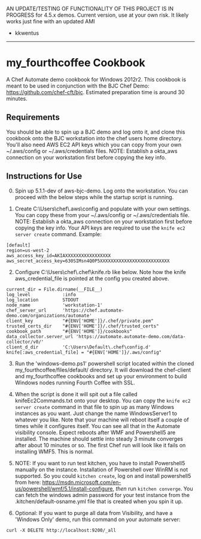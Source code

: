 
AN UPDATE/TESTING OF FUNCTIONALITY OF THIS PROJECT IS IN PROGRESS for 4.5.x demos.     Current version, use at your own risk.  It likely works just fine with an updated AMI

- kkwentus
________________________________________
# my_fourthcoffee Cookbook

A Chef Automate demo cookbook for Windows 2012r2. This cookbook is meant to be used in conjunction with the BJC Chef Demo: https://github.com/chef-cft/bjc.  Estimated preparation time is around 30 minutes.

## Requirements

You should be able to spin up a BJC demo and log onto it, and clone this cookbook onto the BJC workstation into the chef users home directory. You'll also need AWS EC2 API keys which you can copy from your own ~/.aws/config or ~/.aws/credentials files. NOTE: Establish a okta_aws connection on your workstation first before copying the key info.

## Instructions for Use

0.  Spin up 5.1.1-dev of aws-bjc-demo.  Log onto the workstation.  You can proceed with the below steps while the startup script is running.

1.  Create C:\Users\chef\\.aws\config and populate with your own settings.  You can copy these from your ~/.aws/config or ~/.aws/credentials file.  NOTE: Establish a okta_aws connection on your workstation first before copying the key info.  Your API keys are required to use the `knife ec2 server create` command.  Example:

```
[default]
region=us-west-2
aws_access_key_id=AKIAXXXXXXXXXXXXXXXXX
aws_secret_access_key=630SIMsn4Q0P5XXXXXXXXXXXXXXXXXXXXXXXXXX
```

2.  Configure C:\Users\chef\\.chef\knife.rb like below.  Note how the knife aws_credential_file is pointed at the config you created above.

```
current_dir = File.dirname(__FILE__)
log_level            :info
log_location         STDOUT
node_name            'workstation-1'
chef_server_url      'https://chef.automate-demo.com/organizations/automate'
client_key           "#{ENV['HOME']}/.chef/private.pem"
trusted_certs_dir    "#{ENV['HOME']}/.chef/trusted_certs"
cookbook_path        "#{ENV['HOME']}/cookbooks"
data_collector.server_url 'https://automate.automate-demo.com/data-collector/v0/'
client_d_dir         'C:\Users\Default\.chef\config.d'
knife[:aws_credential_file] = "#{ENV['HOME']}/.aws/config"
```

3.  Run the 'windows-demo.ps1' powershell script located within the cloned my_fourthcoffee/files/default/ directory.  It will download the chef-client and my_fourthcoffee cookbooks and set up your environment to build Windows nodes running Fourth Coffee with SSL.

<!-- ```
cd ~/
wget -OutFile windows_demo.ps1 https://raw.githubusercontent.com/scarolan/my_fourthcoffee/master/files/default/windows_demo.ps1
./windows_demo.ps1
``` -->

4.  When the script is done it will spit out a file called knifeEc2Commands.txt onto your desktop.  You can copy the `knife ec2 server create` command in that file to spin up as many Windows instances as you want.  Just change the name WindowsServer1 to whatever you like.  Note that your machine will reboot itself a couple of times while it configures itself.  You can see all that in the Automate visibility console.  Expect reboots after WMF and Powershell5 are installed.  The machine should settle into steady 3 minute converges after about 10 minutes or so.  The first Chef run will look like it fails on installing WMF5.  This is normal.

5.  NOTE:  If you want to run test kitchen, you have to install Powershell5 manually on the instance.  Installation of Powershell over WinRM is not supported.  So you could `kitchen create`, log on and install powershell5 from here: https://msdn.microsoft.com/en-us/powershell/wmf/5.1/install-configure, *then* run `kitchen converge`.  You can fetch the windows admin password for your test instance from the .kitchen/default-osname.yml file that is created when you spin it up.

6.  Optional:  If you want to purge all data from Visibility, and have a 'Windows Only' demo, run this command on your automate server:

`curl -X DELETE http://localhost:9200/_all`
